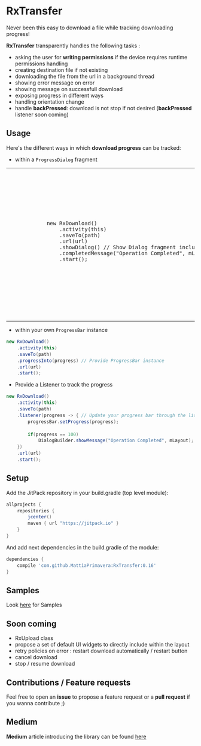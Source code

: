 # RxTransfer
Never been this easy to download a file while tracking downloading progress! 

**RxTransfer** transparently handles the following tasks : 
- asking the user for **writing permissions** if the device requires runtime permissions handling
- creating destination file if not existing
- downloading the file from the url in a background thread 
- showing error message on error 
- showing message on successfull download
- exposing progress in different ways 
- handling orientation change 
- handle **backPressed**: download is not stop if not desired (**backPressed** listener soon coming)

## Usage
Here's the different ways in which **download progress** can be tracked:
- within a `ProgressDialog` fragment 

<table>
    <tr>
        <td>
           <pre lang="java">
            new RxDownload()
                .activity(this)
                .saveTo(path)
                .url(url)
                .showDialog() // Show Dialog fragment including ProgressBar
                .completedMessage("Operation Completed", mLayout)
                .start();
           </pre>
        </td>
        <td>
            <img src="docs/screenshots/progress_dialog_fragment_sample.png"  width="200" height="400" />
        </td>
    </tr>
</table>

- within your own `ProgressBar` instance 

```java
new RxDownload()
    .activity(this)
    .saveTo(path)
    .progressInto(progress) // Provide ProgressBar instance
    .url(url)
    .start();
``` 

- Provide a Listener to track the progress

```java
new RxDownload()
    .activity(this)
    .saveTo(path)
    .listener(progress -> { // Update your progress bar through the listener
        progressBar.setProgress(progress);

        if(progress == 100)
            DialogBuilder.showMessage("Operation Completed", mLayout);
    })
    .url(url)
    .start();
```


## Setup
Add the JitPack repository in your build.gradle (top level module):

```gradle
allprojects {
    repositories {
        jcenter()
        maven { url "https://jitpack.io" }
    }
}
```

And add next dependencies in the build.gradle of the module:

```gradle
dependencies {
    compile 'com.github.MattiaPrimavera:RxTransfer:0.16'
}
```

## Samples 
Look [here](https://github.com/MattiaPrimavera/RxTransfer/tree/master/app/src/main/java/mprimavera/rxdownloader) for Samples

## Soon coming
- RxUpload class
- propose a set of default UI widgets to directly include within the layout
- retry policies on error : restart download automatically / restart button
- cancel download
- stop / resume download

## Contributions / Feature requests
Feel free to open an **issue** to propose a feature request or a **pull request** if you wanna contribute ;)

## Medium
**Medium** article introducing the library can be found [here](https://medium.com/@sconqua/rxtransfer-track-http-download-android-96b27411a573)
